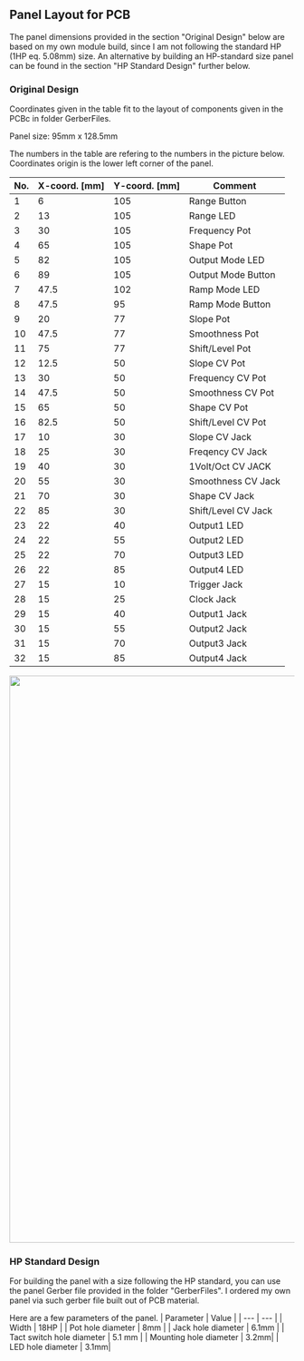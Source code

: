 ## Panel Layout for PCB

The panel dimensions provided in the section "Original Design" below are based on my own module build, since I am not following the standard HP (1HP eq. 5.08mm) size. An alternative by building an HP-standard size panel can be found in the section "HP Standard Design" further below.

### Original Design
Coordinates given in the table fit to the layout of components given in the PCBc in folder GerberFiles.

Panel size: 95mm x 128.5mm

The numbers in the table are refering to the numbers in the picture below.
Coordinates origin is the lower left corner of the panel.


| No. | X-coord. [mm] | Y-coord. [mm] | Comment |
| --- | --- | --- | --- |
| 1 | 6 | 105 | Range Button |
| 2 | 13 | 105 | Range LED |
| 3 | 30 | 105 | Frequency Pot |
| 4 | 65 | 105 | Shape Pot |
| 5 | 82 | 105 | Output Mode LED |
| 6 | 89 | 105 | Output Mode Button |
| 7 | 47.5 | 102 | Ramp Mode LED |
| 8 | 47.5 | 95 | Ramp Mode Button |
| 9 | 20 | 77 | Slope Pot |
| 10 | 47.5 | 77 | Smoothness Pot |
| 11 | 75 | 77 | Shift/Level Pot |
| 12 | 12.5| 50 | Slope CV Pot |
| 13 | 30 | 50 | Frequency CV Pot |
| 14 | 47.5 | 50 | Smoothness CV Pot |
| 15 | 65 | 50 | Shape CV Pot |
| 16 | 82.5 | 50 | Shift/Level CV Pot |
| 17 | 10 | 30 | Slope CV Jack |
| 18 | 25 | 30 | Freqency CV Jack |
| 19 | 40 | 30 | 1Volt/Oct CV JACK |
| 20 | 55 | 30 | Smoothness CV Jack |
| 21 | 70 | 30 | Shape CV Jack |
| 22 | 85 | 30 | Shift/Level CV Jack |
| 23 | 22 | 40 | Output1 LED |
| 24 | 22 | 55 | Output2 LED |
| 25 | 22 | 70 | Output3 LED |
| 26 | 22 | 85 | Output4 LED |
| 27 | 15 | 10 | Trigger Jack |
| 28 | 15 | 25 | Clock Jack |
| 29 | 15 | 40 | Output1 Jack |
| 30 | 15 | 55 | Output2 Jack |
| 31 | 15 | 70 | Output3 Jack |
| 32 | 15 | 85 | Output4 Jack |

<img height="1000" src="https://github.com/TOILmodular/TidesV2/assets/97026614/67e3cfd2-5fbd-4484-8962-4bf1ca0d0e89">

### HP Standard Design
For building the panel with a size following the HP standard, you can use the panel Gerber file provided in the folder "GerberFiles".
I ordered my own panel via such gerber file built out of PCB material.

Here are a few parameters of the panel.
| Parameter | Value |
| --- | --- |
| Width | 18HP |
| Pot hole diameter | 8mm |
| Jack hole diameter | 6.1mm |
| Tact switch hole diameter | 5.1 mm |
| Mounting hole diameter | 3.2mm|
| LED hole diameter | 3.1mm|
